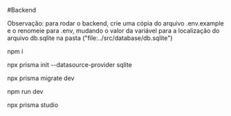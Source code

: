 #Backend

Observação: para rodar o backend, crie uma cópia do arquivo .env.example e o renomeie para .env, mudando o valor da variável para a localização do arquivo db.sqlite na pasta ("file:../src/database/db.sqlite")

npm i

npx prisma init --datasource-provider sqlite

npx prisma migrate dev

npm run dev

npx prisma studio
